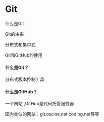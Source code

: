 # Git
什么是Git

Git的由来

分布式和集中式

Git和GitHub的使用



#### 什么是Git？

分布式版本控制工具

#### 什么是GitHub？

一个网站 ,GitHub是代码托管服务器

国内类似的网站：git.oscine.net   coding.net等等





